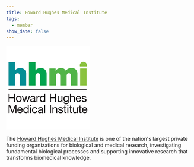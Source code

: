 ```yaml
---
title: Howard Hughes Medical Institute
tags:
  - member
show_date: false
---
```


![](featured.png)

The [Howard Hughes Medical Institute](https://www.hhmi.org/) is one of the nation's largest private funding organizations for biological and medical research, investigating fundamental biological processes and supporting innovative research that transforms biomedical knowledge.